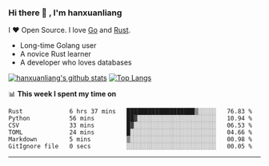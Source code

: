 ### Hi there 👋 , I'm hanxuanliang

<!--
**hanxuanliang/hanxuanliang** is a ✨ _special_ ✨ repository because its `README.md` (this file) appears on your GitHub profile.

Here are some ideas to get you started:

- 🔭 I’m currently working on ...
- 🌱 I’m currently learning ...
- 👯 I’m looking to collaborate on ...
- 🤔 I’m looking for help with ...
- 💬 Ask me about ...
- 📫 How to reach me: ...
- 😄 Pronouns: ...
- ⚡ Fun fact: ...
-->
I ❤ Open Source. I love [Go](https://golang.org) and [Rust](https://www.rust-lang.org/zh-CN/).

* Long-time Golang user
* A novice Rust learner
* A developer who loves databases

[![hanxuanliang's github stats](https://github-readme-stats.vercel.app/api/top-langs/?username=hanxuanliang&hide=html)](https://github.com/anuraghazra/github-readme-stats)
[![Top Langs](https://github-readme-stats.vercel.app/api?username=hanxuanliang&show_icons=true&count_private=true&line_height=40)](https://github.com/anuraghazra/github-readme-stats)

📊 **This week I spent my time on**
<!--START_SECTION:waka-->

```text
Rust             6 hrs 37 mins   ███████████████████▒░░░░░   76.83 %
Python           56 mins         ██▓░░░░░░░░░░░░░░░░░░░░░░   10.94 %
CSV              33 mins         █▓░░░░░░░░░░░░░░░░░░░░░░░   06.53 %
TOML             24 mins         █░░░░░░░░░░░░░░░░░░░░░░░░   04.66 %
Markdown         5 mins          ▒░░░░░░░░░░░░░░░░░░░░░░░░   00.98 %
GitIgnore file   0 secs          ░░░░░░░░░░░░░░░░░░░░░░░░░   00.05 %
```

<!--END_SECTION:waka-->

***
